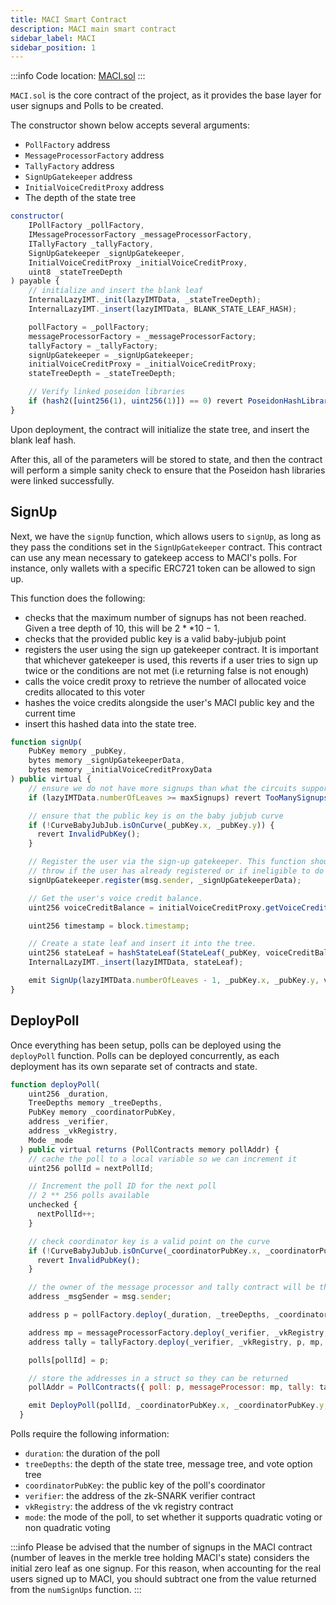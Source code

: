 ```yaml
---
title: MACI Smart Contract
description: MACI main smart contract
sidebar_label: MACI
sidebar_position: 1
---
```


:::info
Code location: [MACI.sol](https://github.com/privacy-scaling-explorations/maci/blob/main/contracts/contracts/MACI.sol)
:::

`MACI.sol` is the core contract of the project, as it provides the base layer for user signups and Polls to be created.

The constructor shown below accepts several arguments:

- `PollFactory` address
- `MessageProcessorFactory` address
- `TallyFactory` address
- `SignUpGatekeeper` address
- `InitialVoiceCreditProxy` address
- The depth of the state tree

```javascript
constructor(
    IPollFactory _pollFactory,
    IMessageProcessorFactory _messageProcessorFactory,
    ITallyFactory _tallyFactory,
    SignUpGatekeeper _signUpGatekeeper,
    InitialVoiceCreditProxy _initialVoiceCreditProxy,
    uint8 _stateTreeDepth
) payable {
    // initialize and insert the blank leaf
    InternalLazyIMT._init(lazyIMTData, _stateTreeDepth);
    InternalLazyIMT._insert(lazyIMTData, BLANK_STATE_LEAF_HASH);

    pollFactory = _pollFactory;
    messageProcessorFactory = _messageProcessorFactory;
    tallyFactory = _tallyFactory;
    signUpGatekeeper = _signUpGatekeeper;
    initialVoiceCreditProxy = _initialVoiceCreditProxy;
    stateTreeDepth = _stateTreeDepth;

    // Verify linked poseidon libraries
    if (hash2([uint256(1), uint256(1)]) == 0) revert PoseidonHashLibrariesNotLinked();
}

```

Upon deployment, the contract will initialize the state tree, and insert the blank leaf hash.

After this, all of the parameters will be stored to state, and then the contract will perform a simple sanity check to ensure that the Poseidon hash libraries were linked successfully.

## SignUp

Next, we have the `signUp` function, which allows users to `signUp`, as long as they pass the conditions set in the `SignUpGatekeeper` contract. This contract can use any mean necessary to gatekeep access to MACI's polls. For instance, only wallets with a specific ERC721 token can be allowed to sign up.

This function does the following:

- checks that the maximum number of signups has not been reached. Given a tree depth of 10, this will be $2 ** 10 - 1$.
- checks that the provided public key is a valid baby-jubjub point
- registers the user using the sign up gatekeeper contract. It is important that whichever gatekeeper is used, this reverts if a user tries to sign up twice or the conditions are not met (i.e returning false is not enough)
- calls the voice credit proxy to retrieve the number of allocated voice credits allocated to this voter
- hashes the voice credits alongside the user's MACI public key and the current time
- insert this hashed data into the state tree.

```javascript
function signUp(
    PubKey memory _pubKey,
    bytes memory _signUpGatekeeperData,
    bytes memory _initialVoiceCreditProxyData
) public virtual {
    // ensure we do not have more signups than what the circuits support
    if (lazyIMTData.numberOfLeaves >= maxSignups) revert TooManySignups();

    // ensure that the public key is on the baby jubjub curve
    if (!CurveBabyJubJub.isOnCurve(_pubKey.x, _pubKey.y)) {
      revert InvalidPubKey();
    }

    // Register the user via the sign-up gatekeeper. This function should
    // throw if the user has already registered or if ineligible to do so.
    signUpGatekeeper.register(msg.sender, _signUpGatekeeperData);

    // Get the user's voice credit balance.
    uint256 voiceCreditBalance = initialVoiceCreditProxy.getVoiceCredits(msg.sender, _initialVoiceCreditProxyData);

    uint256 timestamp = block.timestamp;

    // Create a state leaf and insert it into the tree.
    uint256 stateLeaf = hashStateLeaf(StateLeaf(_pubKey, voiceCreditBalance, timestamp));
    InternalLazyIMT._insert(lazyIMTData, stateLeaf);

    emit SignUp(lazyIMTData.numberOfLeaves - 1, _pubKey.x, _pubKey.y, voiceCreditBalance, timestamp);
}
```

## DeployPoll

Once everything has been setup, polls can be deployed using the `deployPoll` function. Polls can be deployed concurrently, as each deployment has its own separate set of contracts and state.

```javascript
function deployPoll(
    uint256 _duration,
    TreeDepths memory _treeDepths,
    PubKey memory _coordinatorPubKey,
    address _verifier,
    address _vkRegistry,
    Mode _mode
  ) public virtual returns (PollContracts memory pollAddr) {
    // cache the poll to a local variable so we can increment it
    uint256 pollId = nextPollId;

    // Increment the poll ID for the next poll
    // 2 ** 256 polls available
    unchecked {
      nextPollId++;
    }

    // check coordinator key is a valid point on the curve
    if (!CurveBabyJubJub.isOnCurve(_coordinatorPubKey.x, _coordinatorPubKey.y)) {
      revert InvalidPubKey();
    }

    // the owner of the message processor and tally contract will be the msg.sender
    address _msgSender = msg.sender;

    address p = pollFactory.deploy(_duration, _treeDepths, _coordinatorPubKey, address(this));

    address mp = messageProcessorFactory.deploy(_verifier, _vkRegistry, p, _msgSender, _mode);
    address tally = tallyFactory.deploy(_verifier, _vkRegistry, p, mp, _msgSender, _mode);

    polls[pollId] = p;

    // store the addresses in a struct so they can be returned
    pollAddr = PollContracts({ poll: p, messageProcessor: mp, tally: tally });

    emit DeployPoll(pollId, _coordinatorPubKey.x, _coordinatorPubKey.y, pollAddr);
  }
```

Polls require the following information:

- `duration`: the duration of the poll
- `treeDepths`: the depth of the state tree, message tree, and vote option tree
- `coordinatorPubKey`: the public key of the poll's coordinator
- `verifier`: the address of the zk-SNARK verifier contract
- `vkRegistry`: the address of the vk registry contract
- `mode`: the mode of the poll, to set whether it supports quadratic voting or non quadratic voting

:::info
Please be advised that the number of signups in the MACI contract (number of leaves in the merkle tree holding MACI's state) considers the initial zero leaf as one signup. For this reason, when accounting for the real users signed up to MACI, you should subtract one from the value returned from the `numSignUps` function.
:::
